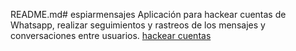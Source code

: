 README.md# espiarmensajes
Aplicación para hackear cuentas de Whatsapp, realizar seguimientos y rastreos de los mensajes y conversaciones entre usuarios.
<a href=“http://www.como-espiar.com/whatsapp/”>hackear cuentas</a>
